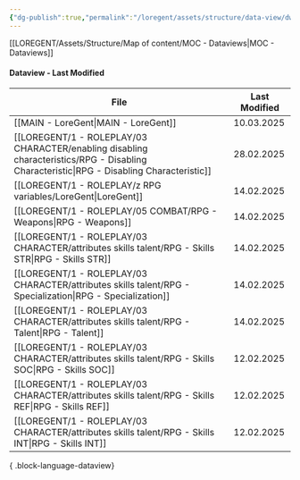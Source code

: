 ```yaml
---
{"dg-publish":true,"permalink":"/loregent/assets/structure/data-view/dw-last-modified/"}
---
```



[[LOREGENT/Assets/Structure/Map of content/MOC - Dataviews\|MOC - Dataviews]]

#### Dataview - Last Modified

| File                                                                                                                                        | Last Modified |
| ------------------------------------------------------------------------------------------------------------------------------------------- | ------------- |
| [[MAIN - LoreGent\|MAIN - LoreGent]]                                                                                                     | 10.03.2025    |
| [[LOREGENT/1 - ROLEPLAY/03 CHARACTER/enabling disabling characteristics/RPG - Disabling Characteristic\|RPG - Disabling Characteristic]] | 28.02.2025    |
| [[LOREGENT/1 - ROLEPLAY/z RPG variables/LoreGent\|LoreGent]]                                                                             | 14.02.2025    |
| [[LOREGENT/1 - ROLEPLAY/05 COMBAT/RPG - Weapons\|RPG - Weapons]]                                                                         | 14.02.2025    |
| [[LOREGENT/1 - ROLEPLAY/03 CHARACTER/attributes skills talent/RPG - Skills STR\|RPG - Skills STR]]                                       | 14.02.2025    |
| [[LOREGENT/1 - ROLEPLAY/03 CHARACTER/attributes skills talent/RPG - Specialization\|RPG - Specialization]]                               | 14.02.2025    |
| [[LOREGENT/1 - ROLEPLAY/03 CHARACTER/attributes skills talent/RPG - Talent\|RPG - Talent]]                                               | 14.02.2025    |
| [[LOREGENT/1 - ROLEPLAY/03 CHARACTER/attributes skills talent/RPG - Skills SOC\|RPG - Skills SOC]]                                       | 12.02.2025    |
| [[LOREGENT/1 - ROLEPLAY/03 CHARACTER/attributes skills talent/RPG - Skills REF\|RPG - Skills REF]]                                       | 12.02.2025    |
| [[LOREGENT/1 - ROLEPLAY/03 CHARACTER/attributes skills talent/RPG - Skills INT\|RPG - Skills INT]]                                       | 12.02.2025    |

{ .block-language-dataview}